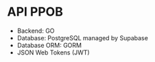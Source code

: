 # API PPOB
- Backend: GO
- Database: PostgreSQL managed by Supabase
- Database ORM: GORM
- JSON Web Tokens (JWT)
